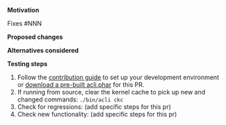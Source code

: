 **Motivation**
<!-- What problem does this solve? Why is it important? What's the context? If this fixes an issue, link to it above. -->
Fixes #NNN

**Proposed changes**
<!-- What does this PR change? How does this impact end users? Are manual or automatic updates required? -->

**Alternatives considered**
<!-- How else could the original issue / use case be addressed? Why did you choose this solution over any others? -->

**Testing steps**
<!-- How can we replicate the issue and verify that this PR fixes it? -->

1. Follow the [contribution guide](https://github.com/acquia/cli/blob/HEAD/CONTRIBUTING.md#building-and-testing) to set up your development environment or [download a pre-built acli.phar](https://github.com/acquia/cli/blob/HEAD/CONTRIBUTING.md#automatic-dev-builds) for this PR.
2. If running from source, clear the kernel cache to pick up new and changed commands: `./bin/acli ckc`
3. Check for regressions: (add specific steps for this pr)
4. Check new functionality: (add specific steps for this pr)
